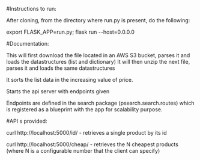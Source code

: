 #Instructions to run:


After cloning, 
from the directory where run.py is present, do the following:

export FLASK_APP=run.py;
flask run --host=0.0.0.0

#Documentation:

This will first download the file located in an AWS S3 bucket, parses it and loads the datastructures (list and dictionary)
It will then unzip the next file, parses it and loads the same datastructures

It sorts the list data in the increasing value of price.

Starts the api server with endpoints given

Endpoints are defined in the search package (psearch.search.routes) which is registered as a blueprint with the app for scalability purpose.

#API s provided:

 curl  http://localhost:5000/id/<id> - retrieves a single product by its id
 
 
 curl  http://localhost:5000/cheap/<n> - retrieves the N cheapest products (where N is a configurable number that the client can specify)

